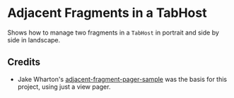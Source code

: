 Adjacent Fragments in a TabHost
======================

Shows how to manage two fragments in a `TabHost` in portrait and side by side in landscape.


Credits
-------

 * Jake Wharton's [adjacent-fragment-pager-sample][1] was the basis for this project, using
 just a view pager.


 [1]: https://github.com/JakeWharton/adjacent-fragment-pager-sample
